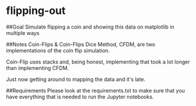 # flipping-out

##Goal
Simulate flipping a coin and showing this data on matplotlib 
in multiple ways


##Notes
Coin-Flips & Coin-Flips Dice Method, CFDM, are two implementations of the 
coin flip simulation.

Coin-Flip uses stacks and, being honest, implementing that took 
a lot longer than implementing CFDM. 

Just now getting around to mapping the data and it's late.


##Requirements
Please look at the requirements.txt to make sure that you have everything that is needed to run the Jupyter notebooks.

